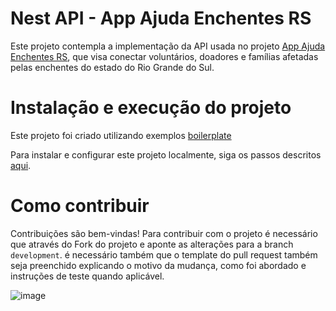 # Nest API - App Ajuda Enchentes RS

Este projeto contempla a implementação da API usada no projeto <a href="https://github.com/Flutterando/calamidade" target="_blank">App Ajuda Enchentes RS</a>, que visa conectar voluntários, doadores e famílias afetadas pelas enchentes do estado do Rio Grande do Sul.

# Instalação e execução do projeto

Este projeto foi criado utilizando exemplos <a href="https://github.com/brocoders/nestjs-boilerplate/blob/main/docs/readme.md" target="_blank">boilerplate</a>

Para instalar e configurar este projeto localmente, siga os passos descritos [aqui]().

# Como contribuir

Contribuições são bem-vindas! Para contribuir com o projeto é necessário que através do Fork do projeto e aponte as alterações para a branch `development`. é necessário também que o template do pull request também seja preenchido explicando o motivo da mudança, como foi abordado e instruções de teste quando aplicável.

![image](https://github.com/Flutterando/calamidade-backend/assets/63257275/a4a9ffdf-a0b8-45a2-a13e-fbd5f2cb2f43)
